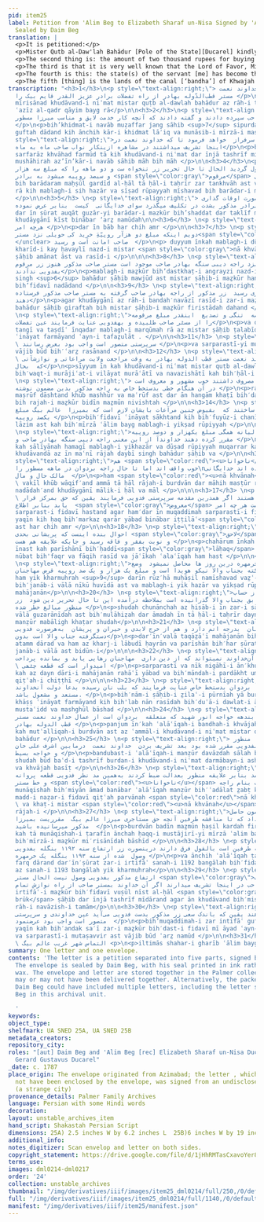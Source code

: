 ```yaml
---
pid: item25
label: Petition from 'Alim Beg to Elizabeth Sharaf un-Nisa Signed by 'Alim Beg + Envelope
  Sealed by Daim Beg
translation: |
  <p>It is petitioned:</p>
  <p>Mister Qutb al-Daw'lah Bahādur [Pole of the State][Ducarel] kindly entrusted dear, respected brother [“Aziz ul-qadir" (literally: the beloved of the heart”)] Qaim Beg. As long as the benevolent lord was here, each month the monthly stipend from working for the Nawab Sahib would be delivered to my brother. The salary from that time up to the time of writing this letter is due, and the amount for the two months, which is 3300 rupees, has not reached the aforesaid brother in this state of affairs. The aforementioned brother is passing his days in intense suffering. There is no one [to help] but the lord according to this petition about this matter. Whatever you think is best.</p>
  <p>The second thing is: the amount of two thousand rupees for buying the haveli is placed in the trust of Mister <span style="color:red"><u>illegible</u></span> and the receipt for that aforementioned amount by English handwriting is with Rajah Devi Singh Bahadur. The aforementioned Mister Sahib never gave the aforementioned money to this servant. It would be the very picture of the lord’s guardianship if the lord through his great generosity could write to obtain the receipt for the above-mentioned amount from the Rajah Bahadur Sahib and have it sent to the aforementioned Mister Sahib and, at this time of difficulty and vexation, if the extent/number of the written amount [on the receipt] were sought from Mister Sahib, and [if it were] entrusted to the servant. And it was necessary that this be brought forward. </p>
  <p>The third is that it is very well known that the Lord of Favor, Mister Pole of the State Bahadur, at the time of [their] return to the homeland, had conferred some care and compassion toward the Rajah of Burdwan; [Ducarel] kindly provided this servant with a letter, in his own handwriting, addressed to the Rajah of Burdwan, expressing the following: in light of of these graces, it is necessary for him [the Rajah of Burdwan] to show this type of regard: to give the amount of 100 rupees per month to Alim Beg,  meaning have the Rajah arrange to be given a whole sum of 1,200 rupees per year. Oh lord, the Rajah Devi Singh and also the <span style="color:red"><u>illegible</u></span> Lawyer are well aware of this matter but until now, the Rajah of Burdwan has not given the specified monthly amount to the servant [me]. The lord [Ducarel] is the master of the servant’s [my] health and wealth, and is his guardian. If he [Ducarel] in these matters, too, acts as a guardian, it is certain that justice will prevail. I have communicated everything for your information. Whatever you think is best. </p>
  <p>The fourth is this: the state(s) of the servant [me] has become that of extreme worry, and his [my] situation has reached poverty and deprivation, and where he [I] has [have] dependents, too. In this way also he is not getting even one penny [kharmuhra]. The situation in Calcutta is clear to the gentleman of high stature, and the sum of one thousand and one hundred rupees is owed to the money lenders. [If] in such a way the details of the account of this money could be passed on to “Janab-i Vala” [that great man] for his consideration. The current state of the debt is outstanding, the above-mentioned amounts have become dangerous, [and] on top of this, the money lenders’ requests [for their money] have increased [to a new, high degree], and in all respects—the essential expenses, distress and worry—the servant is in the hands of “Janab-i Vala.” Without the support and kind regards of that Lord [Ducarel], [this servant] cannot find a way out of [escape from] being indebted to the moneylenders and paying [off] the remainder. It is hoped that a little note be written, addressed to the Sahib of district Purnea or Burdwan, in [Ducarel’s] own handwriting so that bread can reach the lips (we can eat). We are occupied praying for the prosperity of that lord.</p>
  <p>The fifth [thing] is the lands of the canal [‘bandha’] of Khwajah Anwar Shahid  which is a part of  Burdwan. The beneficent lord [Ducarel] agreed to fix the administration <sup>1</sup> for the revenue of these lands by the agents <sup>2</sup> of Mister Pole of the State [Ducarel] to the servant [me] for twelve years. When the respected lord departed, a dispute occurred between Ashraf Ali Khan and Khwajah Basit. According to the aforementioned claims, <sup>3</sup> they seized that aforementioned area through the courts. That is why this servant [I], obtaining a comment and letter from Mister <span style="color:red"><u>illegible</u></span> in the name of the Rajah of Burdwan on this matter, sent it, saying: as long as the dispute between the two sides persists, whatever the right of the rent of Mirza Alim Beg which is set to be given to him is paid to the aforementioned Mirza. Whatever the stated claims of the two sides are, they are different: under these circumstances, the servant [I] received the raised money in the year 1192 Bangla; [but] from the year 1193, the servant has not received one penny [kharmuhra] of the aforementioned amount. Now, Mister ‌Brook is here; if that lord [Ducarel], from his great mercy, could talk to Mister Sahib about the raised amount. [In that case,] it is certain that with little effort the money will come into the hands of this servant [me]. [This] would be the very picture of lordship and guardianship. It was necessary that this be brought forward. Petition [of] Alim Beg, [sent] from a strange city. </p>
transcription: "<h3>1</h3>\n<p style=\"text-align:right;\"> بعرضمیرسآند خداوند نعمت
  مستر قطب‌الدّوله بهادر از راه تفضلات برادر عزیز القدر قایم بیک را </p>\n<p>bih’ʿarz̤
  mīrisānad khudāvand-i niʿmat mistar quṭb al-dawlah bahādur az rāh-i tafaz̤ulāt barādar-i
  ʿazīz al-qadr qāyim bayg rā</p>\n\n<h3>2</h3>\n<p style=\"text-align:right;\">بخدمت
  نواب مظفرجنگ صاحب سپرده دادند و گفته دادند که آنچه کار خدمت لایق و مناسب میرزا مسطور
  </p>\n<p>bih’khidmat-i navāb muẓaffar jang sāhib <sup>7</sup> sipurdah dādand va
  guftah dādand kih ānchih kār-i khidmat lāʾiq va munāsib-i mīrzā-i masṭūr </p>\n\n<h3>3</h3>\n<p
  style=\"text-align:right;\">باشد  بدآن سرفراز  خواهد فرمود تا که خداوند نعمت در
  اینجا تشریف میداشتند در مشاهره ازینکار نواب صاحب ماه به ماه</p>\n<p>bāshad bid’ān
  sarfarāz khvāhad farmūd tā kih khudāvand-i niʿmat dar īnjā tashrīf midāshtand dar
  mushāhirah az’īn’kār-i navāb sāhib māh bih māh </p>\n\n<h3>4</h3>\n<p style=\"text-align:right;\">به
  برادرم محصول گردید الحال تا حال تحریر زر تنخواه ست و دو ماھه را که مبلغ سه ھزار
  و سیصد روپیه میشود به برادر <span style=\"color:gray\">مرقوم</span> وصول</p>\n<p>
  bih barādaram maḥṣūl gardīd al-ḥāl tā ḥāl-i taḥrīr zar tankhvāh ast va dū māhih
  rā kih mablagh-i sih hazār va sīṣad rūpayyah mīshavad bih barādar-i marqūm vuṣūl
  </p>\n\n<h3>5</h3> \n<p style=\"text-align:right;\"> نیست در این صورت اوقات گذاری
  برادر مذکور بشدت در تکلیف میگذرد سوای خدایگانی  کیست  بنابر عرض نموده  </p>\n\nnīst
  dar īn ṣūrat auqāt guzār-yi barādar-i mazkūr bih’shaddat dar taklīf mīguzarad savāyi
  khudāygānī kīst binābar ‘arz̤ namūdah\n\n<h3>6</h3> \n<p style=\"text-align:right;\">درینباب
  هرچه امر </p>\n<p>dar īn bāb har chih amr </p>\n\n<h3>7</h3> \n<p style=\"text-align:right;\">
  دویم اینکه مبلغ دو ھزآر روپیّهَِ خريد کی حویلی نزد مستر<span style=\"color:gray\">ناخوانا</span>
  </unclear> صاحب امانت اَست و رسید  </p>\n<p> duyyum īnkah mablagh-i dū hazār rūpayyah
  kharīd-i kay ḥavaylī nazd-i mistar <span style=\"color:gray\">nā khvānah</span>
  ṣāḥib amānat āst va rasīd-i </p>\n\n\n<h3>8</h3> \n<p style=\"text-align:right;\">مبلغمذکور
  بدستخط انگریزی نزد راجه دیبی سنگه بهادر صاحب موجود است مستر صاحب مذکور هنوز زر مرقوم
  بفدویی ندآدند</p>\n<p>mablagh-i maẕkūr bih’dastkhaṭ-i angrayzi nazd-i rajah daybi
  singh <sup>6</sup> bahādur ṣāḥib mawjūd ast mistar ṣāḥib-i maẕkūr hanūz zar-i marqūm
  bih’fidavī nadādand </p>\n\n<h3>9</h3> \n<p style=\"text-align:right;\">اگر خدایگانی
  از راه بنده‌نوازی رسید  زر مذکور از راجه بهادر صاحب گرفته به مستر صاحب مذکور فرستاده
  دهند</p>\n<p>agar khudāygānī az rāh-i bandah′navāzī rasīd-i zar-i maẕkūr az rajah
  bahādur ṣāḥib giraftah bih mistar ṣāḥib-i maẕkūr firistādah dahand </p>\n\n<h3>10</h3>
  \n<p style=\"text-align:right;\">و درین  عرصه  تنگی و تصدیع  اینقدر مبلغ مرقومه
  را از مسٹر صاحب طلبیده و بهفدویی عنایت فرمایند عین تفضلات</p>\n<p>va dar′īn ʿarṣah-i
  tangī va taṣdīʿ īnqadar mablagh-i marqūmah rā az mistar ṣāḥib ṭalabīdah va bih′fidavī
  ʿināyat farmāyand ʿayn-i tafaz̤ulāt . </p>\n\n<h3>11</h3> \n<p style=\"text-align:right;\">و
  \ سرپرستی متصور است واجب بود بعرض رسانند </p>\n<p>va sarparastī-yi mutaṣavvir ast
  vājib būd bih′ʿarz̤ rasānand </p>\n\n<h3>12</h3> \n<p style=\"text-align:right;\">سیوم
  \ این که خداوند نعمت مستر قطب الدوله بهادر به وقت مراجعت ولایت مراعاتی و نوازشآتی
  که  بحال</p>\n<p>sīyyum īn kah khudāvand-i niʿmat mistar quṭb al-dawlah bahādur
  bih′waqt-i murājiʿat-i vilāyat murāʿātī va navazishātī kah bih′ḥāl-i </p>\n\n<h3>13</h3>
  \n<p style=\"text-align:right;\"> راجه بردوان مصروف داشتند خوب مشهور و معروف است
  در آن ھنگام خطی بدستخط خاص به راجه مذکور بدین مضمون نوشته </p>\n<p>rajah-i burdvān
  maṣrūf dāshtand khūb mashhūr va maʿrūf ast dar ān hangām khaṭī bih′dastkhaṭ-i khāṣ
  bih rajah-i maẕkūr bidīn maz̤mūn nivishtah </p>\n\n<h3>14</h3> \n<p style=\"text-align:right;\">
  بفدویی عنایت  ساختند که  بفیوض چنین مرآعات بایشان لازم است که بمیرزا  عالم بیگ مبلغ
  یکصد روپیه </p>\n<p>bih′fidavī ʿināyat sākhtand kih bih′fuyūz-i chanīn murāʿāt bih′īshān
  lāzim ast kah bih′mīrzā ʿālim bayg mablagh-i yikṣad rūpiyyah </p>\n\n<h3>15</h3>
  \n<p style=\"text-align:right;\">در ماهه که سالیانه ھمگی مبلغ یکهزار و دوصد روپیه
  مقرر کرده دهند خداوندآ از این معنی راجه دیپی سنگه بهادر صاحب و </p>\n<p>dar māhah
  kah sāl‭‭īyānah hamagī mablagh-i yikhazār va dūṣad rūpiyyah muqarrar kardah dahand
  khudāvandā az īn maʿnī rājah daybī singh bahādur ṣāḥib va </p>\n\n<h3>16</h3> \n<p
  style=\"text-align:right;\">هم <span style=\"color:red\"><u>ناخوانا</u></span> وکیل
  خوب واقف اند اما تا حال راجه بردوان در ماهه مسطور را\nبفدویی نداده اند خدایگانی
  مالک حال و مال  </p>\n<p>ham <span style=\"color:red\"><u>nā khvānah</u></span>
  \ vakīl khūb wāqif′and ammā tā ḥāl rājah-i burdvān dar māhih masṭūr rā bih′fidavī
  nadādah′and khudāygānī mālik-i ḥāl va māl </p>\n\n\n<h3>17</h3> \n<p style=\"text-align:right;\">و
  \ سرپرست فدویی هستند اگر همدرین مقدمه سرپرستی فدویی فرمایند یقین که حق بمرکز قرار
  یابد بنابر اطلاع  <span style=\"color:gray\">معروض</span> است هر چه امر</p>\n<p>va
  sarparast-i fidavī hastand agar ham′dar īn muqaddimah sarparastī-i fidavī farmā’īnd
  yaqīn kih ḥaq bih′markaz qarār yābad binābar iṭṭilāʿ<span style=\"color:gray\">maʿrūz̤</span>
  ast har chih amr </p>\n\n<h3>18</h3> \n<p style=\"text-align:right;\">چهارم اینکه
  احوال بنده اینست که پریشانی بحدی <span style=\"color:gray\">لاحق</span> حال  گردید
  و نوبت بفقر و فاقه رسید و جایکه علایقه هم هست </p>\n<p>chahārum īnkah ah̤vāl bandah
  īnast kah parīshānī bih′ḥaddī<span style=\"color:gray\">lāḥaq</span>  gardīd va
  nūbat bih'faqr va fāqih rasīd va jāʿīkah ʿalaʿīqah ham hast </p>\n\n<h3>19</h3>
  \n<p style=\"text-align:right;\">ازینجا هم یک خرمهره درین روز ها محاصل نمیشود  وضع
  کلکته بجناب والا نیکو هویدا است و مبلغ یک هزار و یک صد روپیه قرض مهاجنان</p>\n<p>az′īnjā
  ham yik kharmuhrah <sup>9</sup> darīn rūz′hā muḥāṣil namīshavad vaz̤ʿ-i kulkatah
  bih′janāb-i vālā nīkū huvīdā ast va mablagh-i yik hazār va yikṣad rūpiyyah qarz̤-i
  mahājanān</p>\n\n<h3>20</h3> \n<p style=\"text-align:right;\">شده چنانچه از حساب
  این زر سابق بجناب والا گذرانیده است بملاحظه درآمده این تا حال تحریر دین شود  زر
  منظور مبالغ خطر شده </p>\n<p>shudah chunānchah az ḥisāb-i īn zar-i sābiq bih′janāb-i
  vālā guzarānīdah ast bih′mulāhiẓah dar āmadah īn tā ḥāl-i taḥrīr dayn shavad zar-i
  manẓūr mabāligh khaṭar shudah</p>\n\n<h3>21</h3> \n<p style=\"text-align:right;\">درینولا
  تقاضای مهاجنان  بدرجه اتم دارد و هم از خرج لابدی و حیران و پریشان  به‌هر‌صورت فدویی
  دستگرفته جناب والا است بدون</p>\n<p>dar′īn′valā taqāz̤āʿī mahājanān bih′darajah-i
  atamm dārad va ham az kharj-i lābudī ḥayrān va parīshān bih′har ṣūrat fidavī dastgiraftah-i
  janāb-i vālā ast bidūn-i</p>\n\n\n<h3>22</h3> \n<p style=\"text-align:right;\">سرپرستی
  و نیک نگاهی آن‌خداوند نمیتواند که از دین داری  مهاجنان رهایی یابد و بمانده پرداخت
  \ امیدوار است که قطعه چٹھی </p>\n<p>sarparastī va nīk nigāhī-i ān′khudāvand namītavānad
  kah az dayn dāri-i mahājanān rahāʿī yābad va bih′māndah-i pardākht umīdvār ast kih
  qiṭʿah-i chiṭṭhī </p>\n\n\n<h3>23</h3> \n<p style=\"text-align:right;\">بنام صاحب
  ضلع پورنیه یا بردوان بدستخط خاص عنایت فرمایند که بلب نان رسیده بدعا دولت آنخداوند
  مستعد و مشغول باشد. </p>\n<p>bih′nām-i ṣāḥib-i z̤ilaʿ-i pūrnīah yā burdvān bih'dastkhaṭ-i
  khāṣṣ ʿināyat farmāyand kih bih'lab nān rasīdah bih′duʿā-i dawlat-i ān′khudāvand
  mustaʿidd va mashghūl bāshad </p>\n\n<h3>24</h3> \n<p style=\"text-align:right;\">پنجم
  اینکه علایقه بندهه خواجه انور شهید که متعلقه  بردوان است از عمال خداوند نعمت مستر
  قطب الدوله بهادر </p>\n<p>panjum īn′kah ʿalāʿīqah-i bandhah-i khvājah anvar shahīd
  kah mutʿalliqah-i burdvān ast az ʿammāl-i khudāvand-i niʿmat mistar quṭb al-dawlah
  bahādur </p>\n\n<h3>25</h3> \n<p style=\"text-align:right;\"> بندوبست علایقه  منظور
  دوازده ساله بفدویی مقرر شده بود بعد تشریف بردن  خداوند نعمت  درمابین اشرف علی خان
  و خواجه بسیط </p>\n<p>bandubast-i ʿalāʿīqah-i manẓūr davāzdah sālah bih′fidavī muqarrar
  shudah būd baʿd-i tashrīf burdan-i khudāvand-i niʿmat darmābayn-i ashraf ʿalī khān
  va khvājah basīṭ </p>\n\n<h3>26</h3> \n<p style=\"text-align:right;\">مناقشه بمیان
  آمد بنابر علایقه منظور بعدالت ضبط کردند به‌همین مد نظر فدویی قطعه پروانه<span style=\"color:gray\">ناخوانا</span>
  و خط مستر <span style=\"color:red\"><u>ناخوانا</u></span> صاحب بنام راجه </p>\n\n<p>
  munāqishah bih′miyān āmad banābar ʿalāʿīqah manẓūr bih′ʿadālat z̤abṭ kardand bih′hamīn
  madd-i naẓar-i fidavī qiṭʿah parvānah <span style=\"color:red\">nā khvānah</span>\n
  \ va khaṭ-i mistar <span style=\"color:red\"><u>nā khvānah</u></span> ṣāḥib bih′nām-i
  rājah-i </p>\n\n<h3>27</h3> \n<p style=\"text-align:right;\">بردوان بدین مضمون حاصل
  کرده فرستاده داد که تا مناقشه طرفین آنچه حق مستاجری میرزا عالم بیگ  مقرریست بمیرزا
  مذکور میرسانیده باشید  </p>\n<p>burdvān badīn maz̤mūn ḥaṣil kardah firistādah dād
  kah tā munāqishah-i ṭarafīn ānchah ḥaqq-i mustājirī-yi mīrzā ʿalim bayg muqarrarīst
  bih′mīrzā-i maẕkūr mi′risānīdah bāshīd </p>\n\n<h3>28</h3> \n<p style=\"text-align:right;\">و
  آنچه علایقه طرفین است بالقول فرق دارند درینصورت زر ارتفاع سنه ۱۱۹۲ بنگله بفدویی
  وصول  شده از سنه ۱۱۹۳ بنگله یک خرمهره </p>\n<p>va ānchih ʿalāʿīqah ṭarafīn ast bih′lqawl
  farq dārand dar′īn′ṣūrat zar-i irtifāʿ sanah-i 1192 bangālah bih′fidavī vuṣūl shudah
  az sanah-i 1193 bangālah yik kharmuhrah</p>\n\n<h3>29</h3> \n<p style=\"text-align:right;\">منجمله
  ارتفاع مذکور بفدویی وصول نیست الحال مستر <span style=\"color:gray\">بروک</span>
  صاحب در اینجا تشریف میدارند اگر آن خداوند بمستر صاحب از راه نوازش تمام </p>\n<p>min′jumlah
  irtifāʿ-i maẕkūr bih′fidavī vuṣūl nīst al-ḥāl <span style=\"color:gray\">mistar
  brūk</span> ṣāḥib dar īnjā tashrīf mīdārand agar ān khudāvand bih′mistar ṣāḥib az
  rāh-i navāzish-i tamām</p>\n\n<h3>30</h3> \n<p style=\"text-align:right;\"> بمقدمه
  زر انتفاع گفته دهند یقین که باندک سعی زر مذکور بدست فدویی می‌آید عین خداوندی و سرپرستی
  متصور است واجب بود عرضنمود  </p>\n<p>bih’muqaddimah-i zar intifāʿ guftah dahand
  yaqīn kah bih′andak sa′ī zar-i maẕkūr bih′dast-i fidavī mī āyad ʿayn-i khudāvandī
  va sarparastī-i mutaṣavvir ast vājib būd ʿarz̤ namūd </p>\n\n<h3>31</h3> \n<p style=\"text-align:right;\">
  \ التماس شهر غریب عالم بیگ <p>\n<p>iltimās shahar-i gharīb ʿālim bayg</p>"
summary: One letter and one envelope.
contents: 'The letter is a petition separated into five parts, signed by ''Alim Beg.
  The envelope is sealed by Daim Beg, with his seal printed in ink rather than with
  wax. The envelope and letter are stored together in the Palmer collection, but they
  may or may not have been delivered together. Alternatively, the packet sealed by
  Daim Beg could have included multiple letters, including the letter signed by ''Ali
  Beg in this archival unit.

  '
keywords:
object_type:
shelfmark: UA SNED 25A, UA SNED 25B
metadata_creators:
repository_city:
roles: "[aut] Daim Beg and 'Alim Beg [rec] Elizabeth Sharaf un-Nisa Ducarel and/or
  Gerard Gustavus Ducarel"
_date: c. 1787
place_origin: The envelope originated from Azimabad; the letter , which may or may
  not have been enclosed by the envelope, was signed from an undisclosed location
  (a strange city)
provenance_details: Palmer Family Archives
language: Persian with some Hindi words
decoration:
layout: unstable_archives_item
hand_script: Shakastah Persian Script
dimensions: 25A) 2.5 inches W by 6.2 inches L  25B)6 inches W by 19 inches  L
additional_info:
notes_digitizer: Scan envelop and letter on both sides.
copyright_statement: https://drive.google.com/file/d/1jHhRMTasCxavoYer89Wn8_Xn65nL0sW0/view?usp=sharing
terms_use:
images: dml0214-dml0217
order: '24'
collection: unstable_archives
thumbnail: "/img/derivatives/iiif/images/item25_dml0214/full/250,/0/default.jpg"
full: "/img/derivatives/iiif/images/item25_dml0214/full/1140,/0/default.jpg"
manifest: "/img/derivatives/iiif/item25/manifest.json"
---
```

